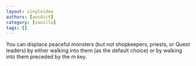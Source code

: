 ```yaml
---
layout: singleidea
authors: [aosdict]
category: [vanilla]
tags: []
---
```

You can displace peaceful monsters (but not shopkeepers, priests, or Quest leaders) by either walking into them (as the default choice) or by walking into them preceded by the m key.
